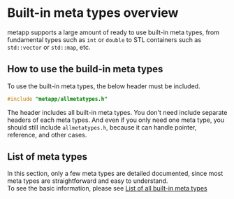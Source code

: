 [//]: # (Auto generated file, don't modify this file.)

# Built-in meta types overview

metapp supports a large amount of ready to use built-in meta types, from fundamental types such as `int` or `double`
to STL containers such as `std::vector` or `std::map`, etc.  

## How to use the build-in meta types

To use the built-in meta types, the below header must be included.

```c++
#include "metapp/allmetatypes.h"
```

The header includes all built-in meta types. You don't need include separate headers of each meta types.
And even if you only need one meta type, you should still include `allmetatypes.h`, because it can handle pointer, reference,
and other cases.  

## List of meta types

In this section, only a few meta types are detailed documented, since most meta types are straightforward and easy to understand.  
To see the basic information, please see [List of all built-in meta types](list_all.md)
